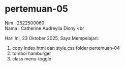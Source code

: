 # pertemuan-05

Nim : 2522500060 <br>
Nama : Catherine Audreylia Diony <br

Hari Ini, 23 Oktober 2025, Saya Mempelajari: 
<ol>
  <li>copy index.html dan style.css folder pertemuan-04</li>
  <li>tombol hamburger</li>
  <li>class menu-toggle</li>
</ol>